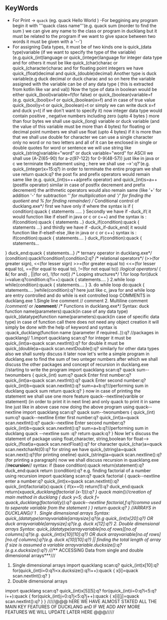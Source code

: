 ## KeyWords

- For Print -> ```quack``` (eg. quack Hello World )
-For beggining any program begin it with '''quack class name'''(e.g. quack sum (inorder to find the sum ) we can give any name to the class or program in ducklang but it must be related to the program if we want to
give space between two words it must be given with a '--')
- For assigning Data types, it  must be of two kinds one is quick_(data type)variable (if we want to specify the type of the variable)(e.g.quick_(int)language or quick_(integer)language for integer data type and for others it must be like
quick_(char)charac or quick_(character)charac and for floating point integers we have quick_(float)decimal and quick_(double)decimal)
Another type is duck variable(e.g duck decimal or duck charac and so on here the variable assigned with the variable can be of any data type ( this is extracted from kotlin like var and val))
Now the type of data in boolean would be either quick_(bool)variable=f(for false) or quick_(boolean)variable=f (e.g. quick_(bool)x=f or quick_(boolean)x=f) and in case of true value quick_(bool)y=t or quick_(boolean)=t
or simply we can write duck x=f and duck y=t( if we don't want to specify it)
now integer data type would contain positive , negative numbers including zero (upto 4 bytes ) more than four bytes we shall use quick_(long) variable or duck variable (and the value of this variable must be more than 4 bytes)
for floating or decimal point numbers we shall use float (upto 4 bytes) if it is more than that we shall use double
for character we can use a single character only no word or no two letters and all of it can be enclosed in single or double quotes
for word or sentence we will use string like quick_(string)variable="word" or duck variable="word"
for ASCII we shall use (A-Z(65-90) for a-z(97-122) for 0-9(48-57))
just like in java or c we terminate the statement using ; here we shall use -->':q?'(e.g. quick_(integer)x=15:q?)
  in order to terminate the entire program we shall use return quack:q?
  the post fix and prefix operators would remain same like (e.g. quick_(int)s=++a(prefix operator) and quick_(int)s=a++(postfix operator) similar in case of postfix decrement and prefix decrement)
  the arithmetic operators would also remain same (like '+' for addition '-' for subtraction '*' for multiplication and '/' for finding the quotient and % for finding remainder)
  /* Conditional control of ducklang.exe*/
  first we have only if where the syntax is
  if ( condition):quack
  {
  statements
  .....
  }
  Secondly we have if -duck_if( it would function like if elseif  in java or c or c++) 
  and the syntax is :
  if(condition):quack
  {
  statements
  ..}
  duck_if(condition):quack
  {
  statements
  ...}
  and thirdly we have if -duck_if-duck_end( it would function like if-elseif-else ,like in java or c or c++)
  syntax is :
  if(condition):quack
  {
  statements....
  }
  duck_if(condition):quack
  {
  statements...

}
duck_end:quack
{ 
statements...}
/* ternary operator in ducklang.exe*/
(condition):quack!!condition1;condition2:q?
  /* relational operators*/
  (>>(for greater sign), <<(for lesser sign) >>=(for greater equal to) <<=(for lesser equal to), ==(for equal to equal to), !=(for not equal to))
  /*logical operators*/
  ( &( for and) , ||(for or), !(for not))
  /* Looping structures*/
  1.for loop
  for(duck i=value:q?condition:q?i++):quack
  {
statements....
}
2.while loop 
while(condition):quack
{
statements....
}
3. do while loop
do:quack
{
statements....
}while(condition):q?
here just like c, java for and while loop are entry controlled and do while is exit controlled loop
COMMENTS in ducklang.exe
1.Single line comment
// comment
2. Multiline comment
/*comment*/
or /**comment**/
/* Functions in ducklang.exe*/
Syntax:
duck function name(parameters):quack(in case of any data type)
quick_(datatype)function name(parameters):quack(in case of specific data type)
in case of function call there does not need any object creation it will simply be done with the help of keyword and syntax is :quack_ducklang(function name (parameter if required..)):q?
//packages in quacklang//
1.import quacklang scan:q?
for integer it must be quick_(int)a=quack scan.nextInt():q?
for double it must be quick_(double)a=quack scan.nextDouble():q?
similarly for other data types also we shall surely discuss it later now let's write a simple program in ducklang.exe to find the sum of two unteger numbers after which we shall discuss the other packages and concept of recursion in ducklang.exe
//starting to write the program
import quacklang scan:q?
quack sum--twonumbers
{
quick_(int) sum:q?
quack Enter first number:q?
quick_(int)a=quack scan.nextInt():q?
quack Enter second number:q?
quick_(int)b=quack scan.nextInt():q?
sum=a+b:q?//performing sum in ducklang
quack sum 
return quack:q?
}
now in case of printing the statement we shall use one more feature 
quack--nextline(varible or statement) (in order to print it in next line)
and only quack to print it in same line just like in above case
now doing the above program using quack--nextline
import quacklang scan:q?
quack sum--twonumbers
{
quick_(int) sum:q?
quack--nextline Enter first number:q?
quick_(int)a=quack scan.nextInt():q?
quack--nextline Enter second number:q?
quick_(int)b=quack scan.nextInt():q?
sum=a+b:q?//performing sum in ducklang
quack --nextline sum :q?
return quack:q?
}
Now let's discuss the statement of package using float,character, string,boolean
for float-->
quick_(float)a=quack scan.nextFloat():q?
for character
quick_(char)a=quack scan.nextcharAt(0):q?
for string we have 
quick_(string)a=quack scan.next():q?(for printing oneline)
quick_(string)a=quack scan.nextline():q?(for printing a paragraph)
now we shall discuss recursion in quacklang.exe
//**recursion**//
syntax:
if (base condition):quack
return(statement):q?
duck_end:quack
return (condition):q?
e.g. finding factorial of a number using recursion 
import quacklang scan:q?
quack factorial
{
quack--nextline enter a number:q?
quick_(int)x=quack scan.nextInt():q?
quick_(int)factorial(x):quack
{
if(x==0)
return(1):q?
duck_end:quack
return(x*quack_ducklang(factorial (x-1))):q?
}
quack main()//creation of main method in ducklang 
{
duck y=5;
duck f= quack_ducklang(factorial(y)):q?
quack--nextline factorial,f:q?(comma used to seperate variable from the statement )
}
return quack:q?
}
//ARRAYS in DUCKLANG//
1 . Single dimensional arrays
Syntax:
quick_(datatype)arrayvariable[arraysize]:q?(e.g quick_(int)x[20]:q?)
OR
duck arrayvariable[arraysize]:q?(e.g. duck x[12]:q?)
2. Double dimensional arrays
Syntax:
quick_(datatype)arrayvariable[no.of rows][no.of columns]:q?(e.g. quick_(int)x[10][10]:q?)
OR
duck arrayvariable[no.of rows][no.of columns]:q?(e.g. duck x[10][10]:q?)
|| finding the total length of array if size is assumed a variable
arrayvariable.ducksize():q?(e.g.x.ducksize():q?)
///*** ACCESSiNG Data from single and double dimensional arrays***///
1. Single dimensional arrays
 import quacklang scan:q?
 quick_(int)x[10]:q?
   for(quick_(int)i=0:q?i<x.ducksize():q?i++):quack
   {
   x[i]=quack scan.nextInt():q?
   }
 2. Double dimensional arrays

  import quacklang scan:q?
  quick_(int)x[5][5]:q?
  for(quick_(int)i=0:q?i<5:q?i++):quack
  {
  for(quick_(int)j=0:q?j<5:q?j++):quack
   {
   x[i][j]=quack scan.nextInt():q?
   }
   }
   /////@@@ hERE WE HAVE ALMOST STATED ALL THE MAIN KEY FEATURES OF DUCKLANG
         anD IF WE ADD ANY MORE FEATURES WE WILL UPDATE LATER HERE
                                           @@@/////
   
